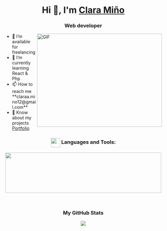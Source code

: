 <h1 align="center">Hi 👋, I'm <a href="portfolio" target="blank">Clara Miño</a></h1>
<h3 align="center">Web developer</h3>


<img align="right" height="300" width="400" alt="GIF" src="https://camo.githubusercontent.com/2a85a3fe4bc2747c3d6114596fbecf23279aacbc4ad08977c7e2e5ab86d2691d/68747470733a2f2f63646e2e6472696262626c652e636f6d2f75736572732f313237373331322f73637265656e73686f74732f31343733333239382f6d656469612f33396231303435653539333733373538376464363065343263383432326431662e676966">

<ul align="start">
<li>🤝 I’m available for freelancing</li>

 <li>🌱 I’m currently learning React & Php</li>

 <li>📫 How to reach me **claraa.mino12@gmail.com**</li>

<li> 📄 Know about my projects <a href="portfolio" target="blank">Portfolio</a></li>
</ul>
<div align="center">
<h3 align="center" > 
  <img align="center" src="https://media.giphy.com/media/iY8CRBdQXODJSCERIr/giphy.gif" width="30" height="30">
  Languages and Tools:</h3>

  <p align="center">
<img width="500px"  src="https://skillicons.dev/icons?i=java,react,php,js,html,css,sass,bootstrap,git,docker&perline=5" height="130px"  />
</p>
</div>
<br />

<div align="center">
<h3>My GitHub Stats</h3>
<p><img align="center" src="https://github-readme-stats.vercel.app/api/top-langs?username=ClaraMino1&show_icons=true&theme=dark&locale=en&layout=compact" /></p>
</div>
<br>
